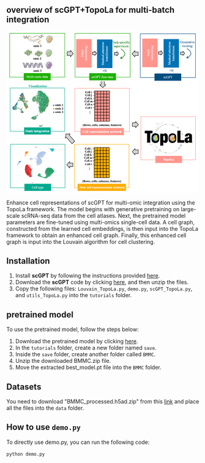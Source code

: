 ## overview of scGPT+TopoLa for multi-batch integration

<p align="center">
<img src="https://github.com/kaizheng-academic/TopoLa/blob/main/src/scGPT_TopoLa_omic.png" width="1000" />
</p>
Enhance cell representations of scGPT for multi-omic integration using the TopoLa framework. The model begins with generative pretraining on large-scale scRNA-seq data from the cell atlases. Next, the pretrained model parameters are fine-tuned using multi-omics single-cell data. A cell graph, constructed from the learned cell embeddings, is then input into the TopoLa framework to obtain an enhanced cell graph. Finally, this enhanced cell graph is input into the Louvain algorithm for cell clustering.

Installation
------------

1. Install **scGPT** by following the instructions provided [here](https://github.com/bowang-lab/scGPT).
2. Download the **scGPT** code by clicking [here](https://github.com/bowang-lab/scGPT/archive/refs/heads/main.zip), and then unzip the files.
3. Copy the following files: `Louvain_TopoLa.py`, `demo.py`, `scGPT_TopoLa.py`, and `utils_TopoLa.py` into the `tutorials` folder.


## pretrained model 

To use the pretrained model, follow the steps below:

1.	Download the pretrained model by clicking [here](https://drive.google.com/file/d/1__se85Ru86rS7By4Zwvbel5VinEDPlmj/view?usp=share_link).
2.	In the `tutorials` folder, create a new folder named `save`.
3.	Inside the `save` folder, create another folder called `BMMC`.
4.	Unzip the downloaded BMMC.zip file.
5.	Move the extracted best_model.pt file into the `BMMC` folder.


Datasets 
-------------------
You need to download "BMMC_processed.h5ad.zip" from this [link](https://drive.google.com/file/d/1w1Ghtt7mq5qHvD6DQ-vJKLTKvZ-oxrpz/view?usp=sharing) and place all the files into the `data` folder.


How to use `demo.py`
-------------------
To directly use demo.py, you can run the following code:
```python
python demo.py
```
